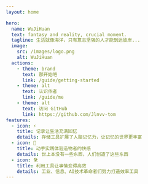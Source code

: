 ```yaml
---
layout: home

hero:
  name: WuJiHuan
  text: fantasy and reality, crucial moment.
  tagline: 生活就像海洋，只有意志坚强的人才能到达彼岸...
  image:
    src: /images/logo.png
    alt: WuJiHuan
  actions:
    - theme: brand
      text: 那开始吧
      link: /guide/getting-started
    - theme: alt
      text: 认识作者
      link: /guide/me
    - theme: alt
      text: 访问 GitHub
      link: https://github.com/Jlnvv-tom
features:
  - icon: ⚡️
    title: 记录让生活充满回忆
    details: 存储工具扩展了人脑记忆力，让记忆的世界更丰富
  - icon: 🖖
    title: 动手实践体验造物者的快感
    details: 世上本没有一些东西，人们创造了这些东西
  - icon: 🛠️
    title: 利用工具让事情变得高效
    details: 工业、信息、AI技术革命者们努力打造效率工具
---
```

